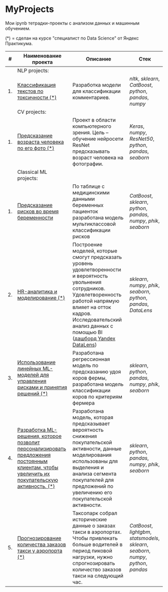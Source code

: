 # MyProjects

Мои ipynb тетрадки-проекты с анализом данных и машинным обучением.

(*) = сделан на курсе "специалист по Data Science" от Яндекс Практикума.

| #    | Наименование проекта                | Описание                                                     | Стек                                                         |
| ---- | ------------------------------------------------------------ | ------------------------------------------------------------ | ------------------------------------------------------------ |
|   | NLP projects:                |                                                      |                                                          |
| 1.   | [Классификация текстов по токсичности (*)](https://github.com/SEKO-1917/Portfolio/tree/main/texts_toxicity_project) | Разработка модели для классификации комментариев. | *nltk*, *sklearn*, *CatBoost*, *python*, *pandas*, *numpy* |
|    | CV projects:                |                                                      |                                                          |
| 1.   | [Предсказание возраста человека по его фото (*)](https://github.com/SEKO-1917/MyProjects/blob/main/AgeFromPhoto) | Проект в области компьютерного зрения. Цель – обучение нейросети ResNet предсказывать возраст человека на фотографии. | *Keras*, *numpy*, *ResNet50*, *python*, *pandas*, *seaborn* |
|    | Classical ML projects:                |                                                      |                                                          |
| 1.   | [Предсказание рисков во время беременности](https://colab.research.google.com/drive/1g2KQWOrT3Y0iCvghxgwV1Tc047v9NWc0) | По таблице с медицинскими данными беременных пациенток разработана модель мультиклассовой классификации рисков | *CatBoost*, *sklearn*, *python*, *pandas*, *numpy*, *phik*, *seaborn* |
| 2.   | [HR-аналитика и моделирование (*)](https://github.com/SEKO-1917/My-Yandex-Projects-from-Data-Science-course/tree/main/HR_project) | Построение моделей, которые смогут предсказать уровень удовлетворенности и вероятность увольнения сотрудников. Удовлетворенность работой напрямую влияет на отток кадров. Исследовательский анализ данных с помощью BI ([дашборд Yandex DataLens](https://datalens.yandex/gw6jxn9bncm23)) | *sklearn*, *numpy*, *phik*, *seaborn*, *python*, *pandas*, *DataLens*  |
| 3.   | [Использование линейных ML-моделей для управления рисками и принятия решений (*)](https://colab.research.google.com/drive/17UGZtDejEsHDywdB89_I4YCN1jNOLXtH) | Разработана регрессионная модель по предсказанию удоя коров фермы, разработана модель классификации коров по критериям фермера | *sklearn*, *python*, *pandas*, *numpy*, *phik*, *seaborn* |
| 4.   | [Разработка ML-решения, которое позволит персонализировать предложения постоянным клиентам, чтобы увеличить их покупательскую активность. (*)](https://colab.research.google.com/drive/101_vGjsry5QlySICcxugCfpfsD7Qshvz) | Разработана модель, которая предсказывает вероятность снижения покупательской активности, данные моделирования использованы для выделения и анализа сегмента покупателей для предложений по увеличению его покупательской активности. | *sklearn*, *python*, *pandas*, *numpy*, *phik*, *seaborn* |
| 5.   | [Прогнозирование количества заказов такси у аэропорта (*)](https://github.com/SEKO-1917/MyProjects/tree/main/time_series_project) |  Таксопарк собрал исторические данные о заказах такси в аэропортах. Чтобы привлекать больше водителей в период пиковой нагрузки, нужно спрогнозировать количество заказов такси на следующий час. | *CatBoost*, *lightgbm*, *statsmodels*, *sklearn*, *seaborn*, *numpy*, *python*, *pandas* |
